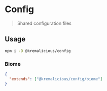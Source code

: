 # Config

> Shared configuration files

## Usage

```bash
npm i -D @kremalicious/config
```

### Biome

```json
{
  "extends": ["@kremalicious/config/biome"]
}
```